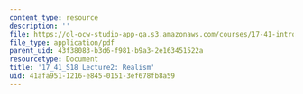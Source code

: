 ```yaml
---
content_type: resource
description: ''
file: https://ol-ocw-studio-app-qa.s3.amazonaws.com/courses/17-41-introduction-to-international-relations-spring-2018/41afa9511216e84501513ef678fb8a59_MIT17_41S18_lec2.pdf
file_type: application/pdf
parent_uid: 43f38083-b3d6-f981-b9a3-2e163451522a
resourcetype: Document
title: '17_41_S18 Lecture2: Realism'
uid: 41afa951-1216-e845-0151-3ef678fb8a59
---
```


